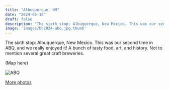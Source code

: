 ```yaml
---
title: "Albuquerque, NM"
date: "2024-05-18"
draft: false
description: "The sixth stop: Albuquerque, New Mexico. This was our second time in ABQ, and we really enjoyed it! A bunch of tasty food, art, and history. Not to mention several great craft breweries."
image: 'images/bb2024-abq.jpg.thumb'
---
```


The sixth stop: Albuquerque, New Mexico. This was our second time in ABQ, and we really enjoyed it! A bunch of tasty food, art, and history. Not to mention several great craft breweries.

(Map here)

![ABQ](/images/bb2024-abq.jpg)

[More photos](https://photos.app.goo.gl/JyUbyATLcEB9oMN86)
